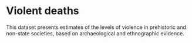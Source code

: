 # Violent deaths

This dataset presents estimates of the levels of violence in prehistoric and non-state societies, based on archaeological and ethnographic evidence.

